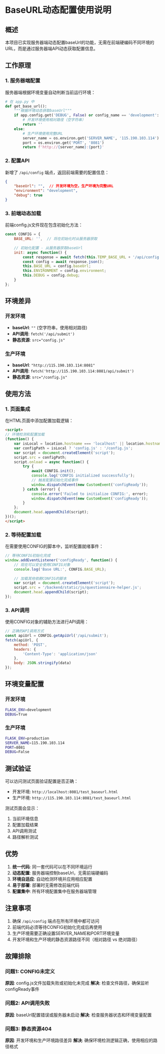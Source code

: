 # BaseURL动态配置使用说明

## 概述

本项目已实现服务器端动态配置baseUrl的功能，无需在前端硬编码不同环境的URL，而是通过服务器端API动态获取配置信息。

## 工作原理

### 1. 服务器端配置

服务器端根据环境变量自动判断当前运行环境：

```python
# 在 app.py 中
def get_base_url():
    """根据环境动态获取baseUrl"""
    if app.config.get('DEBUG', False) or config_name == 'development':
        # 开发环境使用相对路径（空字符串）
        return ''
    else:
        # 生产环境使用完整URL
        server_name = os.environ.get('SERVER_NAME', '115.190.103.114')
        port = os.environ.get('PORT', '8081')
        return f'http://{server_name}:{port}'
```

### 2. 配置API

新增了 `/api/config` 端点，返回前端需要的配置信息：

```json
{
    "baseUrl": "",  // 开发环境为空，生产环境为完整URL
    "environment": "development",
    "debug": true
}
```

### 3. 前端动态加载

前端config.js文件现在包含初始化方法：

```javascript
const CONFIG = {
    BASE_URL: '',  // 将在初始化时从服务器获取
    
    // 初始化配置 - 从服务器获取baseUrl
    init: async function() {
        const response = await fetch(this.TEMP_BASE_URL + '/api/config');
        const config = await response.json();
        this.BASE_URL = config.baseUrl;
        this.ENVIRONMENT = config.environment;
        this.DEBUG = config.debug;
    }
};
```

## 环境差异

### 开发环境
- **baseUrl**: `""` (空字符串，使用相对路径)
- **API调用**: `fetch('/api/submit')` 
- **静态资源**: `src="config.js"`

### 生产环境
- **baseUrl**: `"http://115.190.103.114:8081"`
- **API调用**: `fetch('http://115.190.103.114:8081/api/submit')`
- **静态资源**: `src="/config.js"`

## 使用方法

### 1. 页面集成

在HTML页面中添加配置加载逻辑：

```html
<script>
// 环境检测和配置加载
(function() {
    var isLocal = location.hostname === 'localhost' || location.hostname === '127.0.0.1' || location.hostname === '';
    var configPath = isLocal ? 'config.js' : '/config.js';
    var script = document.createElement('script');
    script.src = configPath;
    script.onload = async function() {
        try {
            await CONFIG.init();
            console.log('CONFIG initialized successfully');
            // 触发配置初始化完成事件
            window.dispatchEvent(new CustomEvent('configReady'));
        } catch (error) {
            console.error('Failed to initialize CONFIG:', error);
            window.dispatchEvent(new CustomEvent('configReady'));
        }
    };
    document.head.appendChild(script);
})();
</script>
```

### 2. 等待配置加载

在需要使用CONFIG的脚本中，监听配置就绪事件：

```javascript
// 等待CONFIG初始化完成
window.addEventListener('configReady', function() {
    // 现在可以安全使用CONFIG对象
    console.log('Base URL:', CONFIG.BASE_URL);
    
    // 加载其他依赖CONFIG的脚本
    var script = document.createElement('script');
    script.src = '/backend/static/js/questionnaire-helper.js';
    document.head.appendChild(script);
});
```

### 3. API调用

使用CONFIG对象的辅助方法进行API调用：

```javascript
// 正确的API调用方式
const apiUrl = CONFIG.getApiUrl('/api/submit');
fetch(apiUrl, {
    method: 'POST',
    headers: {
        'Content-Type': 'application/json'
    },
    body: JSON.stringify(data)
});
```

## 环境变量配置

### 开发环境
```bash
FLASK_ENV=development
DEBUG=True
```

### 生产环境
```bash
FLASK_ENV=production
SERVER_NAME=115.190.103.114
PORT=8081
DEBUG=False
```

## 测试验证

可以访问测试页面验证配置是否正确：
- 开发环境: `http://localhost:8081/test_baseurl.html`
- 生产环境: `http://115.190.103.114:8081/test_baseurl.html`

测试页面会显示：
1. 当前环境信息
2. 配置加载结果
3. API调用测试
4. 路径解析测试

## 优势

1. **统一代码**: 同一套代码可以在不同环境运行
2. **动态配置**: 服务器端控制baseUrl，无需前端硬编码
3. **环境自适应**: 自动检测环境并应用相应配置
4. **易于部署**: 部署时无需修改前端代码
5. **配置集中**: 所有环境配置集中在服务器端管理

## 注意事项

1. 确保 `/api/config` 端点在所有环境中都可访问
2. 前端代码必须等待CONFIG初始化完成后再使用
3. 生产环境需要正确设置SERVER_NAME和PORT环境变量
4. 开发环境和生产环境的静态资源路径不同（相对路径 vs 绝对路径）

## 故障排除

### 问题1: CONFIG未定义
**原因**: config.js文件加载失败或初始化未完成
**解决**: 检查文件路径，确保监听configReady事件

### 问题2: API调用失败
**原因**: baseUrl配置错误或服务器未启动
**解决**: 检查服务器状态和环境变量配置

### 问题3: 静态资源404
**原因**: 开发环境和生产环境路径差异
**解决**: 确保环境检测逻辑正确，使用相应的路径格式